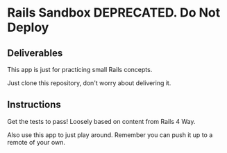

# Rails Sandbox DEPRECATED. Do Not Deploy

## Deliverables

This app is just for practicing small Rails concepts.

Just clone this repository, don't worry about delivering it.

## Instructions

Get the tests to pass! Loosely based on content from Rails 4 Way.

Also use this app to just play around.  Remember you can push it up to a
remote of your own.
